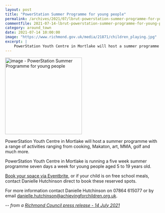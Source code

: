 ```yaml
---
layout: post
title: "PowerStation Summer Programme for young people"
permalink: /archives/2021/07/lbrut-powerstation-summer-programme-for-young-people.html
commentfile: 2021-07-14-lbrut-powerstation-summer-programme-for-young-people
category: around_town
date: 2021-07-14 10:00:00
image: "https://www.richmond.gov.uk/media/21871/children_playing.jpg"
excerpt: |
    PowerStation Youth Centre in Mortlake will host a summer programme with a  range of activities ranging from cooking, Makaton, art, MMA, golf and much  more.
---
```

<img src="https://www.richmond.gov.uk/media/21871/children_playing.jpg" alt="image - PowerStation Summer Programme for young people " width="250" class="photo right" alt="" >

PowerStation Youth Centre in Mortlake will host a summer programme with a  range of activities ranging from cooking, Makaton, art, MMA, golf and much  more.

PowerStation Youth Centre in Mortlake is running a five week summer  programme seven days a week for young people aged 5 to 19 years old.

[Book your space via Eventbrite](https://www.eventbrite.co.uk/o/afc-powerstation-youth-centre--30671500044), or if your child is on free school meals, contact Danielle Hutchinson  direct to book these reserved spots.

For more information contact Danielle Hutchinson on 07864 615077 or by  email  [danielle.hutchinson@achievingforchildren.org.uk](mailto:danielle.hutchinson@achievingforchildren.org.uk).


<cite>-- from a [Richmond Council press release - 14 July 2021](https://www.richmond.gov.uk//news/july_2021/powerstation_summer_programme_for_young_people)</cite>

